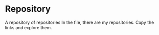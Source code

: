 # Repository
A repository of repositories
In the file, there are my repositories. Copy the links and explore them.
